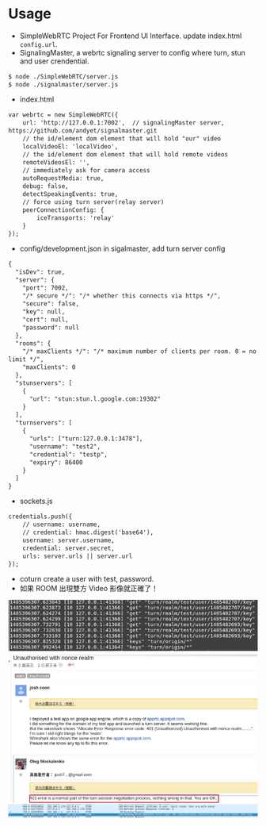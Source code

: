 # Usage

- SimpleWebRTC Project For Frontend UI Interface. update index.html `config.url`.
- SignalingMaster, a webrtc signaling server to config where turn, stun and user crendential.

```
$ node ./SimpleWebRTC/server.js
$ node ./signalmaster/server.js
```

- index.html

```
var webrtc = new SimpleWebRTC({
    url: 'http://127.0.0.1:7002',  // signalingMaster server, https://github.com/andyet/signalmaster.git
    // the id/element dom element that will hold "our" video
    localVideoEl: 'localVideo',
    // the id/element dom element that will hold remote videos
    remoteVideosEl: '',
    // immediately ask for camera access
    autoRequestMedia: true,
    debug: false,
    detectSpeakingEvents: true,
    // force using turn server(relay server)
    peerConnectionConfig: {
        iceTransports: 'relay'
    }
});
```

- config/development.json in sigalmaster, add turn server config

```
{
  "isDev": true,
  "server": {
    "port": 7002,
    "/* secure */": "/* whether this connects via https */",
    "secure": false,
    "key": null,
    "cert": null,
    "password": null
  },
  "rooms": {
    "/* maxClients */": "/* maximum number of clients per room. 0 = no limit */",
    "maxClients": 0
  },
  "stunservers": [
    {
      "url": "stun:stun.l.google.com:19302"
    }
  ],
  "turnservers": [
    {
      "urls": ["turn:127.0.0.1:3478"],
      "username": "test2",
      "credential": "testp",
      "expiry": 86400
    }
  ]
}

```

- sockets.js

```
credentials.push({
    // username: username,
    // credential: hmac.digest('base64'),
    username: server.username,
    credential: server.secret,
    urls: server.urls || server.url
});
```

- coturn create a user with test, password.
- 如果 ROOM 出現雙方 Video 影像就正確了！

![Alt text](https://raw.githubusercontent.com/scott1028/webrtc-with-coturn-study/master/coturnlog.jpg "coturnlog.jpg")
![Alt text](https://raw.githubusercontent.com/scott1028/webrtc-with-coturn-study/master/coturn401errorInWireshark1.jpg "coturn401errorInWireshark1.jpg")
![Alt text](https://raw.githubusercontent.com/scott1028/webrtc-with-coturn-study/master/coturn401errorInWireshark2.jpg "coturn401errorInWireshark2.jpg")